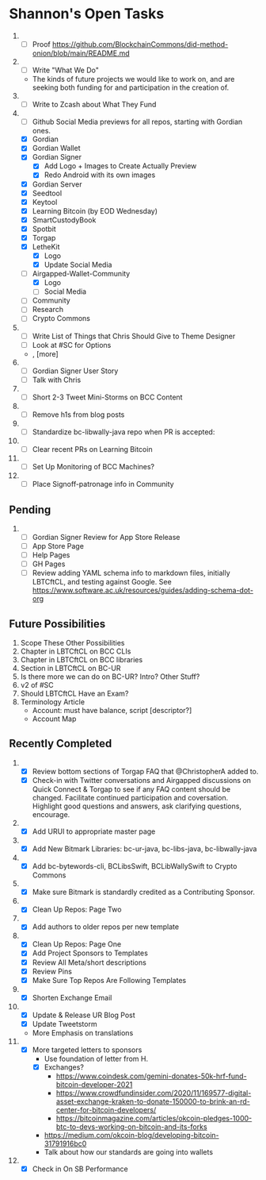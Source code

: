 # Shannon's Open Tasks

1. * [ ] Proof https://github.com/BlockchainCommons/did-method-onion/blob/main/README.md
1. * [ ] Write "What We Do"
   * The kinds of future projects we would like to work on, and are seeking both funding for and participation in the creation of.
1. * [ ] Write to Zcash about What They Fund
1. * [ ] Github Social Media previews for all repos, starting with Gordian ones.
   * [X] Gordian
   * [X] Gordian Wallet
   * [X] Gordian Signer
      * [X] Add Logo + Images to Create Actually Preview
      * [X] Redo Android with its own images
   * [X] Gordian Server
   * [X] Seedtool
   * [X] Keytool
   * [X] Learning Bitcoin (by EOD Wednesday)
   * [X] SmartCustodyBook
   * [X] Spotbit
   * [X] Torgap
   * [X] LetheKit
      * [X] Logo
      * [X] Update Social Media
   * [ ] Airgapped-Wallet-Community
      * [X] Logo
      * [ ] Social Media
   * [ ] Community
   * [ ] Research
   * [ ] Crypto Commons
1. * [ ] Write List of Things that Chris Should Give to Theme Designer
   * [ ] Look at #SC for Options
   * <!--posts-->, [more]
1. * [ ] Gordian Signer User Story
   * [ ] Talk with Chris
1. * [ ] Short 2-3 Tweet Mini-Storms on BCC Content
1. * [ ] Remove h1s from blog posts
1. * [ ] Standardize bc-libwally-java repo when PR is accepted:
1. * [ ] Clear recent PRs on Learning Bitcoin
1. * [ ] Set Up Monitoring of BCC Machines?
1. * [ ] Place Signoff-patronage info in Community
   
## Pending

1. * [ ] Gordian Signer Review for App Store Release
   * [ ] App Store Page
   * [ ] Help Pages
   * [ ] GH Pages
   * [ ] Review adding YAML schema info to markdown files, initially LBTCftCL, and testing against Google. See https://www.software.ac.uk/resources/guides/adding-schema-dot-org 

## Future Possibilities

1. Scope These Other Possibilities
1. Chapter in LBTCftCL on BCC CLIs
1. Chapter in LBTCftCL on BCC libraries
1. Section in LBTCftCL on BC-UR
1. Is there more we can do on BC-UR? Intro? Other Stuff?
1. v2 of #SC
1. Should LBTCftCL Have an Exam?
1. Terminology Article
   * Account: must have balance, script [descriptor?]
   * Account Map

## Recently Completed

1. * [X] Review bottom sections of Torgap FAQ that @ChristopherA added to.
   * [X] Check-in with Twitter conversations and Airgapped discussions on Quick Connect & Torgap to see if any FAQ content should be changed. Facilitate continued participation and coversation. Highlight good questions and answers, ask clarifying questions, encourage.
1. * [X] Add URUI to appropriate master page
1. * [X] Add New Bitmark Libraries: bc-ur-java, bc-libs-java, bc-libwally-java
1. * [X] Add bc-bytewords-cli, BCLibsSwift, BCLibWallySwift to Crypto Commons
1. * [X] Make sure Bitmark is standardly credited as a Contributing Sponsor.
1. * [X] Clean Up Repos: Page Two
1. * [X] Add authors to older repos per new template
1. * [X] Clean Up Repos: Page One
   * [X] Add Project Sponsors to Templates
   * [X] Review All Meta/short descriptions
   * [X] Review Pins
   * [X] Make Sure Top Repos Are Following Templates
1. * [X] Shorten Exchange Email
1. * [X] Update & Release UR Blog Post
   * [X] Update Tweetstorm
   * More Emphasis on translations
1. * [X] More targeted letters to sponsors
     * Use foundation of letter from H.
     * [X] Exchanges?
        * https://www.coindesk.com/gemini-donates-50k-hrf-fund-bitcoin-developer-2021
        * https://www.crowdfundinsider.com/2020/11/169577-digital-asset-exchange-kraken-to-donate-150000-to-brink-an-rd-center-for-bitcoin-developers/
        * https://bitcoinmagazine.com/articles/okcoin-pledges-1000-btc-to-devs-working-on-bitcoin-and-its-forks
     *  https://medium.com/okcoin-blog/developing-bitcoin-31791916bc0
     *  Talk about how our standards are going into wallets
1. * [X] Check in On SB Performance
